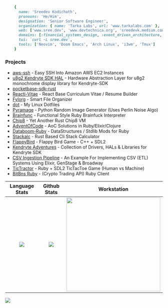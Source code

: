 ```ruby
    {
      name: 'Sreedev Kodichath',
      pronouns: 'He/Him',
      designation: 'Senior Software Engineer',
      organization: { name: 'Tarka Labs', url: 'www.tarkalabs.com' },
      web: ['www.sree.dev', 'www.devtechnica.org', 'sreedevk.medium.com'],
      domains: [:financial_systems_design, :event_driven_architecture, :distributed_systems, :data_processing_pipelines, :operating_systems],
      tui: `curl -L sree.dev`,
      tools: ['Neovim', 'Doom Emacs', 'Arch Linux', 'i3wm', 'Tmux']
    }
```
### Projects
- [aws-ssh](https://github.com/sreedevk/aws-ssh) - Easy SSH Into Amazon AWS EC2 Instances
- [u8g2 Kendryte SDK HAL](https://github.com/sreedevk/u8g2-kendryte-sdk-hal) - Hardware Abstraction Layer for u8g2 monochrome display library for Kendryte-SDK
- [pocketbase-sdk-rust](https://github.com/sreedevk/pocketbase-sdk-rust)
- [Reacti-Vitae](https://github.com/sreedevk/reacti-vitae) - React Base Curriculum Vitae / Resume Builder
- [Fylorg](https://github.com/sreedevk/fylorg) - Smart File Organizer
- [dot](https://github.com/sreedevk/dot) - My Linux Dotfiles
- [Pyramage](https://github.com/sreedevk/pyramage) - Python Random Image Generator (Uses Perlin Noise Algo)
- [Brainfunc](https://github.com/sreedevk/brainfunc) - Functional Style Ruby Brainfuck Interpreter
- [Chip8](https://github.com/sreedevk/chip8) - Yet Another Rust Chip8 VM
- [AdventOfCode](https://github.com/sreedevk/advent-of-code) - AoC Solutions in Ruby/Elixir/Clojure
- [Databoom-Ruby](https://github.com/sreedevk/databoom-ruby) - DataStructures / Stdlib Mods for Ruby
- [Stackalc](https://github.com/sreedevk/stackalc) - Rust Based Cli Stack Calculator
- [FlappyBird](https://github.com/sreedevk/flappy-bird) - Flappy Bird Game - C++ + SDL2
- [Kendryte Adventures](https://github.com/sreedevk/kendryte-adventures) - Collection of Drivers, HALs & Libraries for Kendryte SDK
- [CSV Ingestion Pipeline](https://github.com/sreedevk/csv-ingestion-pipeline) - An Example For Implementing CSV (ETL) Systems Using Elixir, GenStage & Broadway
- [TicTractor](https://github.com/sreedevk/tictractor) - Ruby + SDL2 TicTacToe Game (Human vs Machine)
- [BitBns Ruby](https://github.com/sreedevk/bitbns-rb) - (Crypto Trading API) Ruby Client

Language Stats             |  Github Stats             |  Workstation
:-------------------------:|:-------------------------:|:-------------------------:
![](https://github-readme-stats.vercel.app/api/top-langs/?username=sreedevk&hide=javascript,html,erlang,scss,css,QML&langs_count=10&theme=midnight-purple&layout=compact)  | ![](https://github-readme-stats.vercel.app/api?username=sreedevk&theme=midnight-purple&count_private=true&show_icons=true) | <img src="https://user-images.githubusercontent.com/36154121/143623562-0ab62d26-c808-4925-b815-e2baa6f83f2e.jpg" width="300" />




![](https://activity-graph.herokuapp.com/graph?username=sreedevk&theme=react-dark)
